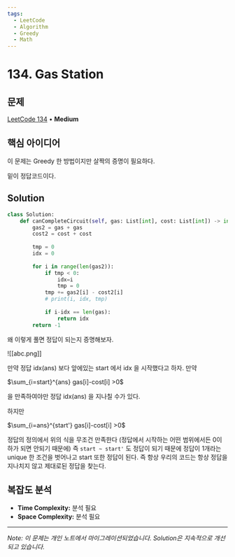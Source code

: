 ```yaml
---
tags:
  - LeetCode
  - Algorithm
  - Greedy
  - Math
---
```


# 134. Gas Station

## 문제

[LeetCode 134](https://leetcode.com/problems/gas-station/) • **Medium**

## 핵심 아이디어

이 문제는 Greedy 한 방법이지만 살짝의 증명이 필요하다.

밑이 정답코드이다.

## Solution

```python
class Solution:
    def canCompleteCircuit(self, gas: List[int], cost: List[int]) -> int:
        gas2 = gas + gas
        cost2 = cost + cost
        
        tmp = 0
        idx = 0
        
        for i in range(len(gas2)):
            if tmp < 0:
                idx=i
                tmp = 0
            tmp += gas2[i] - cost2[i]
            # print(i, idx, tmp)
            
            if i-idx == len(gas):
                return idx
        return -1
```

왜 이렇게 풀면 정답이 되는지 증명해보자.

![[abc.png]]

만약 정답 idx(ans) 보다 앞에있는 start 에서 idx 을 시작했다고 하자. 만약

$\sum_{i=start}^{ans} gas[i]-cost[i] >0$

을 만족하여야만 정답 idx(ans) 을 지나칠 수가 있다.

하지만

$\sum_{i=ans}^{start'} gas[i]-cost[i] >0$

정답의 정의에서 위의 식을 무조건 만족한다 (정답에서 시작하는 어떤 범위에서든 0이하가 되면 안되기 때문에) 즉 `start ~ start'` 도 정답이 되기 때문에 정답이 1개라는 unique 한 조건을 벗어나고 start 또한 정답이 된다. 즉 항상 우리의 코드는 항상 정답을 지나치지 않고 제대로된 정답을 찾는다.

## 복잡도 분석

- **Time Complexity:** 분석 필요
- **Space Complexity:** 분석 필요

---

*Note: 이 문제는 개인 노트에서 마이그레이션되었습니다. Solution은 지속적으로 개선되고 있습니다.*
